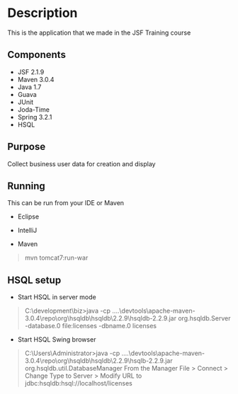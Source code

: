 # Description
This is the application that we made in the JSF Training course

## Components
* JSF 2.1.9
* Maven 3.0.4
* Java 1.7
* Guava
* JUnit
* Joda-Time
* Spring 3.2.1
* HSQL

## Purpose
Collect business user data for creation and display


## Running
This can be run from your IDE or Maven
* Eclipse

* IntelliJ

* Maven 
> mvn tomcat7:run-war

## HSQL setup
* Start HSQL in server mode
> C:\development\biz>java -cp ..\..\devtools\apache-maven-3.0.4\repo\org\hsqldb\hsqldb\2.2.9\hsqldb-2.2.9.jar org.hsqldb.Server -database.0 file:licenses -dbname.0 licenses
* Start HSQL Swing browser
> C:\Users\Administrator>java -cp ..\..\devtools\apache-maven-3.0.4\repo\org\hsqldb\hsqldb\2.2.9\hsqlb-2.2.9.jar org.hsqldb.util.DatabaseManager
From the Manager
> File > Connect > Change Type to Server > Modify URL to jdbc:hsqldb:hsql://localhost/licenses
